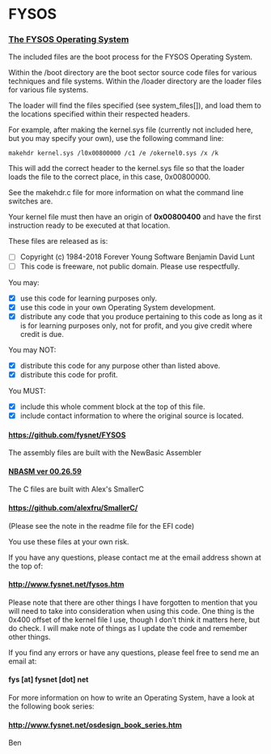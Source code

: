 # FYSOS
### [The FYSOS Operating System](http://www.fysnet.net/fysos.htm)

The included files are the boot process for the FYSOS Operating System.

Within the /boot directory are the boot sector source code files for various techniques and file systems.
Within the /loader directory are the loader files for various file systems.

The loader will find the files specified (see system_files[]), and load them to the locations specified
 within their respected headers.
 
For example, after making the kernel.sys file (currently not included here, but you may specify your own), use
 the following command line:
 
    makehdr kernel.sys /l0x00800000 /c1 /e /okernel0.sys /x /k
    
This will add the correct header to the kernel.sys file so that the loader loads the file to the
correct place, in this case, 0x00800000.

See the makehdr.c file for more information on what the command line switches are.
 
Your kernel file must then have an origin of **0x00800400** and have the first instruction ready to be executed at
 that location.
  
These files are released as is:
- [ ] Copyright (c) 1984-2018    Forever Young Software  Benjamin David Lunt
- [ ] This code is freeware, not public domain.  Please use respectfully.

You may:
- [X] use this code for learning purposes only.
- [X] use this code in your own Operating System development.
- [X] distribute any code that you produce pertaining to this code
     as long as it is for learning purposes only, not for profit,
     and you give credit where credit is due.

You may NOT:
- [X] distribute this code for any purpose other than listed above.
- [X] distribute this code for profit.

You MUST:
- [X] include this whole comment block at the top of this file.
- [X] include contact information to where the original source is located.

#### https://github.com/fysnet/FYSOS

The assembly files are built with the NewBasic Assembler

#### [NBASM ver 00.26.59](http://www.fysnet/newbasic.htm)

The C files are built with Alex's SmallerC

#### https://github.com/alexfru/SmallerC/

(Please see the note in the readme file for the EFI code)
    
You use these files at your own risk.
 
If you have any questions, please contact me at the email address shown at the top of:

#### http://www.fysnet.net/fysos.htm
 
Please note that there are other things I have forgotten to mention that you will need to take
 into consideration when using this code.  One thing is the 0x400 offset of the kernel file I use,
 though I don't think it matters here, but do check.  I will make note of things as I update the
 code and remember other things.
  
If you find any errors or have any questions, please feel free to send me an email at:

#### fys [at] fysnet [dot] net

For more information on how to write an Operating System, have a look at the following book series:

#### http://www.fysnet.net/osdesign_book_series.htm
  
Ben
